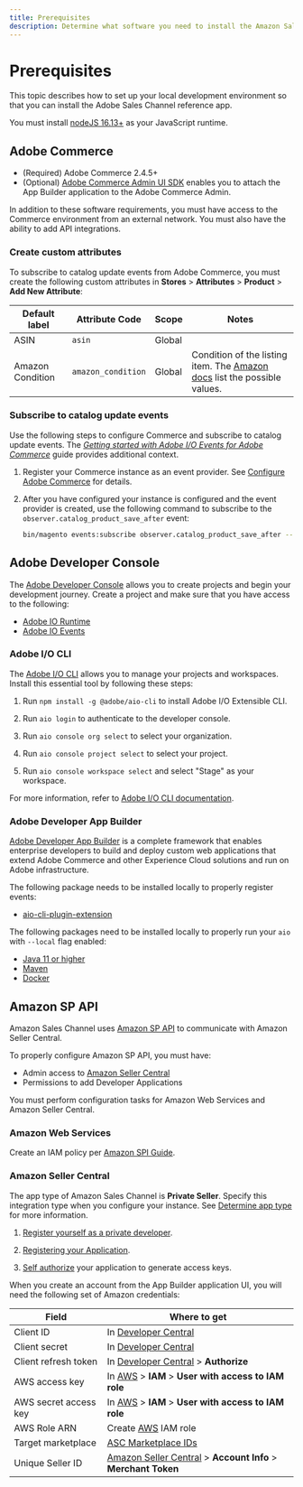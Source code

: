 ```yaml
---
title: Prerequisites
description: Determine what software you need to install the Amazon Sales Channel app and how to configure your Amazon Seller Central account.
---
```


# Prerequisites

This topic describes how to set up your local development environment so that you can install the Adobe Sales Channel reference app.

You must install [nodeJS 16.13+](https://nodejs.org/en/download) as your JavaScript runtime.

## Adobe Commerce

*  (Required) Adobe Commerce 2.4.5+
*  (Optional) [Adobe Commerce Admin UI SDK](https://developer.adobe.com/commerce/extensibility/admin-ui-sdk/) enables you to attach the App Builder application to the Adobe Commerce Admin.

In addition to these software requirements, you must have access to the Commerce environment from an external network. You must also have the ability to add API integrations.

### Create custom attributes

To subscribe to catalog update events from Adobe Commerce, you must create the following custom attributes in **Stores** > **Attributes** > **Product** > **Add New Attribute**:

| Default label | Attribute Code | Scope | Notes |
| --- | --- | --- | --- |
| ASIN | `asin` | Global | |
| Amazon Condition | `amazon_condition` | Global | Condition of the listing item. The [Amazon docs](https://developer-docs.amazon.com/sp-api/docs/listings-items-api-v2021-08-01-reference#conditiontype) list the possible values. |

### Subscribe to catalog update events

Use the following steps to configure Commerce and subscribe to catalog update events. The [_Getting started with Adobe I/O Events for Adobe Commerce_](https://developer.adobe.com/commerce/events/get-started/configure-commerce/) guide provides additional context.

1. Register your Commerce instance as an event provider. See [Configure Adobe Commerce](https://developer.adobe.com/commerce/events/get-started/configure-commerce/) for details.

1. After you have configured your instance is configured and the event provider is created, use the following command to subscribe to the `observer.catalog_product_save_after` event:

   ```bash
   bin/magento events:subscribe observer.catalog_product_save_after --fields=sku --fields=price --fields=stock_data.qty --fields=asin --fields=amazon_condition --fields=name
   ```

## Adobe Developer Console

The [Adobe Developer Console](https://developer.adobe.com/developer-console/docs/guides/getting-started/) allows you to create projects and begin your development journey. Create a project and make sure that you have access to the following:

*  [Adobe IO Runtime](https://developer.adobe.com/runtime/docs/)
*  [Adobe IO Events](https://developer.adobe.com/runtime/docs/)

### Adobe I/O CLI

The [Adobe I/O CLI](https://developer.adobe.com/runtime/docs/guides/tools/cli_install) allows you to manage your projects and workspaces. Install this essential tool by following these steps:

1. Run `npm install -g @adobe/aio-cli` to install Adobe I/O Extensible CLI.

1. Run `aio login` to authenticate to the developer console.

1. Run `aio console org select` to select your organization.

1. Run `aio console project select` to select your project.

1. Run `aio console workspace select` and select "Stage" as your workspace.

For more information, refer to [Adobe I/O CLI documentation](https://github.com/adobe/aio-cli/blob/master/README.md).

### Adobe Developer App Builder

[Adobe Developer App Builder](https://developer.adobe.com/app-builder/docs/overview/) is a complete framework that enables enterprise developers to build and deploy custom web applications that extend Adobe Commerce and other Experience Cloud solutions and run on Adobe infrastructure.

The following package needs to be installed locally to properly register events:

*  [aio-cli-plugin-extension](https://github.com/adobe/aio-cli-plugin-extension)

The following packages need to be installed locally to properly run your `aio` with `--local` flag enabled:

*  [Java 11 or higher](https://www.oracle.com/es/java/technologies/javase/jdk11-archive-downloads.html)
*  [Maven](https://maven.apache.org/)
*  [Docker](https://docs.docker.com/desktop/)

## Amazon SP API

Amazon Sales Channel uses [Amazon SP API](https://github.com/amz-tools/amazon-sp-api) to communicate with Amazon Seller Central.

To properly configure Amazon SP API, you must have:

*  Admin access to [Amazon Seller Central](https://sellercentral.amazon.com/)
*  Permissions to add Developer Applications

You must perform configuration tasks for Amazon Web Services and Amazon Seller Central.

### Amazon Web Services

Create an IAM policy per [Amazon SPI Guide](https://developer-docs.amazon.com/sp-api/docs/creating-and-configuring-iam-policies-and-entities).

### Amazon Seller Central

The app type of Amazon Sales Channel is **Private Seller**. Specify this integration type when you configure your instance. See [Determine app type](https://developer-docs.amazon.com/sp-api/docs/determine-app-type) for more information.

1. [Register yourself as a private developer](https://developer-docs.amazon.com/sp-api/docs/registering-as-a-developer#to-register-as-a-private-developer-for-private-seller-applications).

1. [Registering your Application](https://developer-docs.amazon.com/sp-api/docs/registering-your-application).

1. [Self authorize](https://developer-docs.amazon.com/sp-api/docs/self-authorization) your application to generate access keys.

When you create an account from the App Builder application UI, you will need the following set of Amazon credentials:

| Field | Where to get |
| --- | --- |
| Client ID             | In [Developer Central](https://sellercentral.amazon.com/marketplacedeveloper/applications) |
| Client secret         | In [Developer Central](https://sellercentral.amazon.com/marketplacedeveloper/applications) |
| Client refresh token  | In [Developer Central](https://sellercentral.amazon.com/marketplacedeveloper/applications) > **Authorize** |
| AWS access key        | In [AWS](https://aws.amazon.com/) > **IAM** > **User with access to IAM role**  |
| AWS secret access key | In [AWS](https://aws.amazon.com/) > **IAM** > **User with access to IAM role** |
| AWS Role ARN          | Create [AWS](https://aws.amazon.com/) IAM role |
| Target marketplace    | [ASC Marketplace IDs](https://developer-docs.amazon.com/sp-api/docs/marketplace-ids) |
| Unique Seller ID      | [Amazon Seller Central](https://sellercentral.amazon.com) > **Account Info** > **Merchant Token** |
